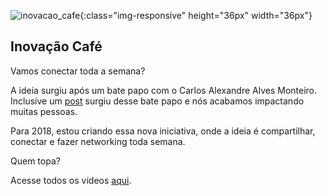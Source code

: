 ![inovacao_cafe](https://s3.amazonaws.com/inovacaocafe/idea.jpg){:class="img-responsive" height="36px" width="36px"}
## Inovação Café

Vamos conectar toda a semana? 

A ideia surgiu após um bate papo com o Carlos Alexandre Alves Monteiro. Inclusive um [post](https://lnkd.in/de65nXE) surgiu desse bate papo e nós acabamos impactando muitas pessoas.

Para 2018, estou criando essa nova iniciativa, onde a ideia é compartilhar, conectar e fazer networking toda semana. 

Quem topa?

Acesse todos os vídeos [aqui](https://www.youtube.com/watch?v=pFRbd-AsawY).
